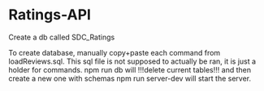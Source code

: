 # Ratings-API


Create a db called SDC_Ratings


To create database, manually copy+paste each command from loadReviews.sql. This sql file is not supposed to actually be ran, it is just a holder for commands.
npm run db will !!!delete current tables!!! and then create a new one with schemas
npm run server-dev will start the server.
